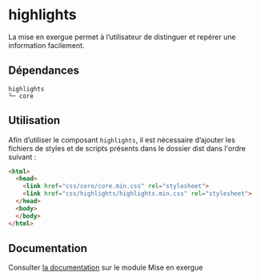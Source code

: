 # highlights

La mise en exergue permet à l’utilisateur de distinguer et repérer une information facilement.

## Dépendances
```shell
highlights
└─ core
```

## Utilisation
Afin d’utiliser le composant `highlights`, il est nécessaire d’ajouter les fichiers de styles et de scripts présents dans le dossier dist dans l'ordre suivant :
```html
<html>
  <head>
    <link href="css/core/core.min.css" rel="stylesheet">
    <link href="css/highlights/highlights.min.css" rel="stylesheet">
  </head>
  <body>
  </body>
</html>
```

## Documentation

Consulter [la documentation](https://gouvfr.atlassian.net/wiki/spaces/DB/pages/223019199/Mise+en+exergue+-+Highlight) sur le module Mise en exergue